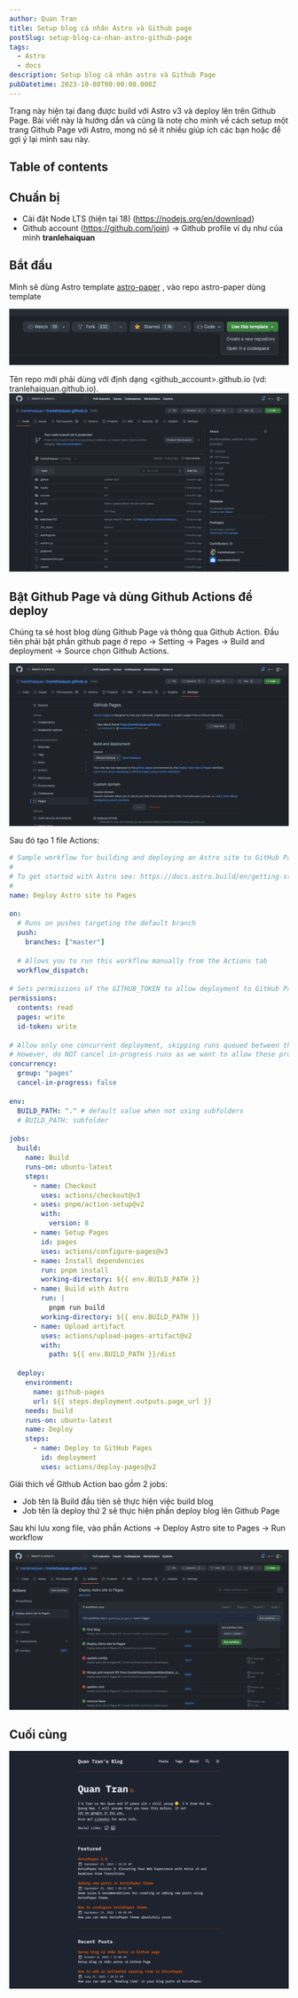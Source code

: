 ```yaml
---
author: Quan Tran
title: Setup blog cá nhân Astro và Github page
postSlug: setup-blog-ca-nhan-astro-github-page
tags:
  - Astro
  - docs
description: Setup blog cá nhân astro và Github Page
pubDatetime: 2023-10-08T00:00:00.000Z
---
```


Trang này hiện tại đang được build với Astro v3 và deploy lên trên Github Page. Bài viết này là hướng dẫn và cũng là note cho mình về cách setup một trang Github Page với Astro, mong nó sẽ ít nhiều giúp ích các bạn hoặc để gợi ý lại mình sau này.

## Table of contents

## Chuẩn bị

- Cài đặt Node LTS (hiện tại 18) (https://nodejs.org/en/download)
- Github account (https://github.com/join) -> Github profile ví dụ như của mình **tranlehaiquan**

## Bắt đầu

Mình sẽ dùng Astro template [astro-paper](https://github.com/satnaing/astro-paper) , vào repo astro-paper dùng template

![use-template](../../assets/images/astro-use-template.png)

Tên repo mới phải dùng với định dạng <github_account>.github.io (vd: tranlehaiquan.github.io).
![image 1](../../assets/images/image20231009013855.png)

## Bật Github Page và dùng Github Actions để deploy

Chúng ta sẽ host blog dùng Github Page và thông qua Github Action. Đầu tiên phải bật phần github page ở repo -> Setting -> Pages -> Build and deployment -> Source chọn Github Actions.

![image 2](../../assets/images/20231009014939.png)

Sau đó tạo 1 file Actions:

```yml
# Sample workflow for building and deploying an Astro site to GitHub Pages
#
# To get started with Astro see: https://docs.astro.build/en/getting-started/
#
name: Deploy Astro site to Pages

on:
  # Runs on pushes targeting the default branch
  push:
    branches: ["master"]

  # Allows you to run this workflow manually from the Actions tab
  workflow_dispatch:

# Sets permissions of the GITHUB_TOKEN to allow deployment to GitHub Pages
permissions:
  contents: read
  pages: write
  id-token: write

# Allow only one concurrent deployment, skipping runs queued between the run in-progress and latest queued.
# However, do NOT cancel in-progress runs as we want to allow these production deployments to complete.
concurrency:
  group: "pages"
  cancel-in-progress: false

env:
  BUILD_PATH: "." # default value when not using subfolders
  # BUILD_PATH: subfolder

jobs:
  build:
    name: Build
    runs-on: ubuntu-latest
    steps:
      - name: Checkout
        uses: actions/checkout@v3
      - uses: pnpm/action-setup@v2
        with:
          version: 8
      - name: Setup Pages
        id: pages
        uses: actions/configure-pages@v3
      - name: Install dependencies
        run: pnpm install
        working-directory: ${{ env.BUILD_PATH }}
      - name: Build with Astro
        run: |
          pnpm run build
        working-directory: ${{ env.BUILD_PATH }}
      - name: Upload artifact
        uses: actions/upload-pages-artifact@v2
        with:
          path: ${{ env.BUILD_PATH }}/dist

  deploy:
    environment:
      name: github-pages
      url: ${{ steps.deployment.outputs.page_url }}
    needs: build
    runs-on: ubuntu-latest
    name: Deploy
    steps:
      - name: Deploy to GitHub Pages
        id: deployment
        uses: actions/deploy-pages@v2
```

Giải thích về Github Action bao gồm 2 jobs:

- Job tên là Build đầu tiên sẽ thực hiện việc build blog
- Job tên là deploy thứ 2 sẽ thực hiện phần deploy blog lên Github Page

Sau khi lưu xong file, vào phần Actions -> Deploy Astro site to Pages -> Run workflow

![image 3](../../assets/images/20231009at014533.png)

## Cuối cùng

![image 4](../../assets/images/image20231009014646.png)
